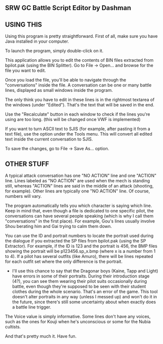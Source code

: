 SRW GC Battle Script Editor by Dashman
------------------------------------------

USING THIS
-----------

Using this program is pretty straightforward. First of all, make sure you have Java installed in your computer.

To launch the program, simply double-click on it.

This application allows you to edit the contents of BIN files extracted from bpilot.pak (using the BIN Splitter). Go to File -> Open... and browse for the file you want to edit.

Once you load the file, you'll be able to navigate through the "conversations" inside the file. A conversation can be one or many battle lines, displayed as small windows inside the program.

The only think you have to edit in these lines is in the rightmost textarea of the windows (under "Edited"). That's the text that will be saved in the end.

Use the "Recalculate" button in each window to check if the lines you're using are too long. (this will be changed once VWF is implemented)

If you want to turn ASCII text to SJIS (for example, after pasting it from a text file), use the option under the Tools menu. This will convert all edited text inside the current conversation to SJIS.

To save the changes, go to File -> Save As... option.


OTHER STUFF
------------

A typical attack conversation has one "NO ACTION" line and one "ACTION" line. Lines labeled as "NO ACTION" are used when the mech is standing still, whereas "ACTION" lines are said in the middle of an attack (shooting, for example). Other lines are typically one "NO ACTION" line. Of course, numbers will vary.

The program automatically tells you which character is saying which line. Keep in mind that, even though a file is dedicated to one specific pilot, the conversations can have several people speaking (which is why I call them "conversations" in the first place). For example, Gou's lines usually involve Shou berating him and Gai trying to calm them down.

You can use the ID and portrait numbers to locate the portrait used during the dialogue if you extracted the SP files from bpilot.pak (using the SP Extractor). For example, if the ID is 123 and the portrait is 456, the BMP files showing the portrait will be p123456.sp_x.bmp (where x is a number from 1 to 4). If a pilot has several outfits (like Amuro), there will be lines repeated for each outfit set where the only difference is the portrait.

* I'll use this chance to say that the Dragonar boys (Kaine, Tapp and Light) have errors in some of their portraits. During their introduction stage (4?), you can see them wearing their pilot suits occasionally during battle, even though they're supposed to be seen with their student clothes during the whole scenario. That's an error of the game. This tool doesn't alter portraits in any way (unless I messed up) and won't do it in the future, since there's still some uncertainty about when exactly does a battle line trigger.

The Voice value is simply informative. Some lines don't have any voices, such as the ones for Kouji when he's unconscious or some for the Nubia cultists.

And that's pretty much it. Have fun.